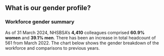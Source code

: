## What is our gender profile?

### Workforce gender summary

As of 31 March 2024, NHSBSA’s __4,410__ colleagues comprised __60.9% women__ and __39.1% men__. There has been an increase in total headcount of 561 from March 2022. The chart below shows the gender breakdown of the workforce and comparisons to previous years.
